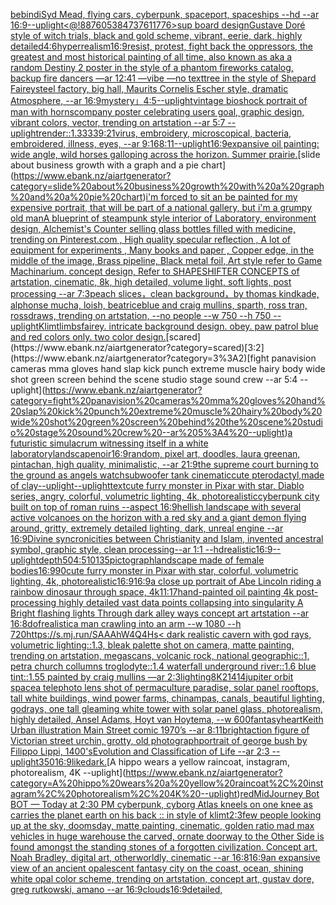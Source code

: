 [be](https://www.ebank.nz/aiartgenerator?category=be)[bindi](https://www.ebank.nz/aiartgenerator?category=bindi)[Syd Mead, flying cars, cyberpunk, spaceport, spaceships --hd --ar 16:9](https://www.ebank.nz/aiartgenerator?category=Syd%20Mead%2C%20flying%20cars%2C%20cyberpunk%2C%20spaceport%2C%20spaceships%20--hd%20--ar%2016%3A9)[--uplight](https://www.ebank.nz/aiartgenerator?category=--uplight)[<@!887605384737611776>](https://www.ebank.nz/aiartgenerator?category=%3C%40%21887605384737611776%3E)[sup board design](https://www.ebank.nz/aiartgenerator?category=sup%20board%20design)[Gustave Doré style of witch trials, black and gold scheme, vibrant, eerie, dark, highly detailed](https://www.ebank.nz/aiartgenerator?category=Gustave%20Dor%C3%A9%20style%20of%20witch%20trials%2C%20black%20and%20gold%20scheme%2C%20vibrant%2C%20eerie%2C%20dark%2C%20highly%20detailed)[4:6](https://www.ebank.nz/aiartgenerator?category=4%3A6)[hyperrealism](https://www.ebank.nz/aiartgenerator?category=hyperrealism)[16:9](https://www.ebank.nz/aiartgenerator?category=16%3A9)[resist, protest, fight back the oppressors, the greatest and most historical painting of all time, also known as aka a random Destiny 2 poster in the style of a phantom fireworks catalog, backup fire dancers —ar 12:41 —vibe —no text](https://www.ebank.nz/aiartgenerator?category=resist%2C%20protest%2C%20fight%20back%20the%20oppressors%2C%20the%20greatest%20and%20most%20historical%20painting%20of%20all%20time%2C%20also%20known%20as%20aka%20a%20random%20Destiny%202%20poster%20in%20the%20style%20of%20a%20phantom%20fireworks%20catalog%2C%20backup%20fire%20dancers%20%E2%80%94ar%2012%3A41%20%E2%80%94vibe%20%E2%80%94no%20text)[tree in the style of Shepard Fairey](https://www.ebank.nz/aiartgenerator?category=tree%20in%20the%20style%20of%20Shepard%20Fairey)[steel factory, big hall,  Maurits Cornelis Escher style, dramatic  Atmosphere, --ar 16:9](https://www.ebank.nz/aiartgenerator?category=steel%20factory%2C%20big%20hall%2C%20%20Maurits%20Cornelis%20Escher%20style%2C%20dramatic%20%20Atmosphere%2C%20--ar%2016%3A9)[mystery」](https://www.ebank.nz/aiartgenerator?category=mystery%E3%80%8D)[4:5](https://www.ebank.nz/aiartgenerator?category=4%3A5)[--uplight](https://www.ebank.nz/aiartgenerator?category=--uplight)[vintage bioshock portrait of man with horns](https://www.ebank.nz/aiartgenerator?category=vintage%20bioshock%20portrait%20of%20man%20with%20horns)[company poster celebrating users goal, graphic design, vibrant colors, vector, trending on artstation --ar 5:7 --uplight](https://www.ebank.nz/aiartgenerator?category=company%20poster%20celebrating%20users%20goal%2C%20graphic%20design%2C%20vibrant%20colors%2C%20vector%2C%20trending%20on%20artstation%20--ar%205%3A7%20--uplight)[render::1.3333](https://www.ebank.nz/aiartgenerator?category=render%3A%3A1.3333)[9:21](https://www.ebank.nz/aiartgenerator?category=9%3A21)[virus, embroidery, microscopical, bacteria, embroidered, illness, eyes, --ar 9:16](https://www.ebank.nz/aiartgenerator?category=virus%2C%20embroidery%2C%20microscopical%2C%20bacteria%2C%20embroidered%2C%20illness%2C%20eyes%2C%20--ar%209%3A16)[8:11](https://www.ebank.nz/aiartgenerator?category=8%3A11)[--uplight](https://www.ebank.nz/aiartgenerator?category=--uplight)[16:9](https://www.ebank.nz/aiartgenerator?category=16%3A9)[expansive oil painting: wide angle, wild horses galloping across the horizon. Summer prairie.](https://www.ebank.nz/aiartgenerator?category=expansive%20oil%20painting%3A%20wide%20angle%2C%20wild%20horses%20galloping%20across%20the%20horizon.%20Summer%20prairie.)[slide about business growth with a graph and a pie chart](https://www.ebank.nz/aiartgenerator?category=slide%20about%20business%20growth%20with%20a%20graph%20and%20a%20pie%20chart)[i'm forced to sit an be painted for my expensive portrait, that will be part of a national gallery, but i'm a grumpy old man](https://www.ebank.nz/aiartgenerator?category=i%27m%20forced%20to%20sit%20an%20be%20painted%20for%20my%20expensive%20portrait%2C%20that%20will%20be%20part%20of%20a%20national%20gallery%2C%20but%20i%27m%20a%20grumpy%20old%20man)[A blueprint of steampunk style interior of Laboratory,  environment  design,  Alchemist's Counter selling glass bottles filled with medicine,  trending on Pinterest.com  , High quality specular reflection , A lot of equipment for experiments , Many books and paper ,  Copper  edge, in the middle of the image, Brass pipeline,  Black metal foil,  Art style refer to Game Machinarium.  concept design, Refer to SHAPESHIFTER CONCEPTS  of artstation, cinematic,  8k, high detailed,  volume light,  soft lights,  post processing    --ar 7:3](https://www.ebank.nz/aiartgenerator?category=A%20blueprint%20of%20steampunk%20style%20interior%20of%20Laboratory%2C%20%20environment%20%20design%2C%20%20Alchemist%27s%20Counter%20selling%20glass%20bottles%20filled%20with%20medicine%2C%20%20trending%20on%20Pinterest.com%20%20%2C%20High%20quality%20specular%20reflection%20%2C%20A%20lot%20of%20equipment%20for%20experiments%20%2C%20Many%20books%20and%20paper%20%2C%20%20Copper%20%20edge%2C%20in%20the%20middle%20of%20the%20image%2C%20Brass%20pipeline%2C%20%20Black%20metal%20foil%2C%20%20Art%20style%20refer%20to%20Game%20Machinarium.%20%20concept%20design%2C%20Refer%20to%20SHAPESHIFTER%20CONCEPTS%20%20of%20artstation%2C%20cinematic%2C%20%208k%2C%20high%20detailed%2C%20%20volume%20light%2C%20%20soft%20lights%2C%20%20post%20processing%20%20%20%20--ar%207%3A3)[peach slices，clean background，by thomas kindkade, alphonse mucha, loish, beatriceblue and craig mullins, sparth, ross tran, rossdraws, trending on artstation, --no people --w 750 --h 750 --uplight](https://www.ebank.nz/aiartgenerator?category=peach%20slices%EF%BC%8Cclean%20background%EF%BC%8Cby%20thomas%20kindkade%2C%20alphonse%20mucha%2C%20loish%2C%20beatriceblue%20and%20craig%20mullins%2C%20sparth%2C%20ross%20tran%2C%20rossdraws%2C%20trending%20on%20artstation%2C%20--no%20people%20--w%20750%20--h%20750%20--uplight)[Klimt](https://www.ebank.nz/aiartgenerator?category=Klimt)[limbs](https://www.ebank.nz/aiartgenerator?category=limbs)[fairey. intricate background design. obey. paw patrol blue and red colors only. two color design.](https://www.ebank.nz/aiartgenerator?category=fairey.%20intricate%20background%20design.%20obey.%20paw%20patrol%20blue%20and%20red%20colors%20only.%20two%20color%20design.)[scared](https://www.ebank.nz/aiartgenerator?category=scared)[3:2](https://www.ebank.nz/aiartgenerator?category=3%3A2)[fight panavision cameras mma gloves hand slap kick punch extreme muscle hairy body wide shot green screen behind the scene studio stage sound crew --ar 5:4 --uplight](https://www.ebank.nz/aiartgenerator?category=fight%20panavision%20cameras%20mma%20gloves%20hand%20slap%20kick%20punch%20extreme%20muscle%20hairy%20body%20wide%20shot%20green%20screen%20behind%20the%20scene%20studio%20stage%20sound%20crew%20--ar%205%3A4%20--uplight)[a futuristic simulacrum witnessing itself in a white laboratory](https://www.ebank.nz/aiartgenerator?category=a%20futuristic%20simulacrum%20witnessing%20itself%20in%20a%20white%20laboratory)[landscape](https://www.ebank.nz/aiartgenerator?category=landscape)[noir](https://www.ebank.nz/aiartgenerator?category=noir)[16:9](https://www.ebank.nz/aiartgenerator?category=16%3A9)[random, pixel art, doodles, laura greenan, pintachan, high quality, minimalistic, --ar 21:9](https://www.ebank.nz/aiartgenerator?category=random%2C%20pixel%20art%2C%20doodles%2C%20laura%20greenan%2C%20pintachan%2C%20high%20quality%2C%20minimalistic%2C%20--ar%2021%3A9)[the supreme court burning to the ground as angels watch](https://www.ebank.nz/aiartgenerator?category=the%20supreme%20court%20burning%20to%20the%20ground%20as%20angels%20watch)[subwoofer tank cinematic](https://www.ebank.nz/aiartgenerator?category=subwoofer%20tank%20cinematic)[cute pterodactyl,made of clay](https://www.ebank.nz/aiartgenerator?category=cute%20pterodactyl%2Cmade%20of%20clay)[--uplight](https://www.ebank.nz/aiartgenerator?category=--uplight)[--uplight](https://www.ebank.nz/aiartgenerator?category=--uplight)[text](https://www.ebank.nz/aiartgenerator?category=text)[cute furry monster in Pixar with star, Diablo series, angry, colorful, volumetric lighting, 4k, photorealistic](https://www.ebank.nz/aiartgenerator?category=cute%20furry%20monster%20in%20Pixar%20with%20star%2C%20Diablo%20series%2C%20angry%2C%20colorful%2C%20volumetric%20lighting%2C%204k%2C%20photorealistic)[cyberpunk city built on top of roman ruins --aspect 16:9](https://www.ebank.nz/aiartgenerator?category=cyberpunk%20city%20built%20on%20top%20of%20roman%20ruins%20--aspect%2016%3A9)[hellish landscape with several active volcanoes on the horizon with a red sky and a giant demon flying around, gritty, extremely detailed lighting, dark, unreal engine --ar 16:9](https://www.ebank.nz/aiartgenerator?category=hellish%20landscape%20with%20several%20active%20volcanoes%20on%20the%20horizon%20with%20a%20red%20sky%20and%20a%20giant%20demon%20flying%20around%2C%20gritty%2C%20extremely%20detailed%20lighting%2C%20dark%2C%20unreal%20engine%20--ar%2016%3A9)[Divine syncronicities between Christianity and Islam, invented ancestral symbol, graphic style, clean processing--ar 1:1 --hd](https://www.ebank.nz/aiartgenerator?category=Divine%20syncronicities%20between%20Christianity%20and%20Islam%2C%20invented%20ancestral%20symbol%2C%20graphic%20style%2C%20clean%20processing--ar%201%3A1%20--hd)[realistic](https://www.ebank.nz/aiartgenerator?category=realistic)[16:9](https://www.ebank.nz/aiartgenerator?category=16%3A9)[--uplight](https://www.ebank.nz/aiartgenerator?category=--uplight)[depth](https://www.ebank.nz/aiartgenerator?category=depth)[50](https://www.ebank.nz/aiartgenerator?category=50)[4:5](https://www.ebank.nz/aiartgenerator?category=4%3A5)[10135](https://www.ebank.nz/aiartgenerator?category=10135)[](https://www.ebank.nz/aiartgenerator?category=)[pictograph](https://www.ebank.nz/aiartgenerator?category=pictograph)[landscape made of female bodies](https://www.ebank.nz/aiartgenerator?category=landscape%20made%20of%20female%20bodies)[16:9](https://www.ebank.nz/aiartgenerator?category=16%3A9)[90](https://www.ebank.nz/aiartgenerator?category=90)[cute furry monster in Pixar with star, colorful, volumetric lighting, 4k, photorealistic](https://www.ebank.nz/aiartgenerator?category=cute%20furry%20monster%20in%20Pixar%20with%20star%2C%20colorful%2C%20volumetric%20lighting%2C%204k%2C%20photorealistic)[16:9](https://www.ebank.nz/aiartgenerator?category=16%3A9)[16:9](https://www.ebank.nz/aiartgenerator?category=16%3A9)[a close up portrait of Abe Lincoln riding a rainbow dinosaur through space, 4k](https://www.ebank.nz/aiartgenerator?category=a%20close%20up%20portrait%20of%20Abe%20Lincoln%20riding%20a%20rainbow%20dinosaur%20through%20space%2C%204k)[](https://www.ebank.nz/aiartgenerator?category=)[11:17](https://www.ebank.nz/aiartgenerator?category=11%3A17)[hand-painted oil painting 4k post-processing highly detailed vast data points collapsing into singularity A Bright flashing lights Through dark alley ways concept art artstation --ar 16:8](https://www.ebank.nz/aiartgenerator?category=hand-painted%20oil%20painting%204k%20post-processing%20highly%20detailed%20vast%20data%20points%20collapsing%20into%20singularity%20A%20Bright%20flashing%20lights%20Through%20dark%20alley%20ways%20concept%20art%20artstation%20--ar%2016%3A8)[dof](https://www.ebank.nz/aiartgenerator?category=dof)[realistic](https://www.ebank.nz/aiartgenerator?category=realistic)[a man crawling into an arm --w 1080 --h 720](https://www.ebank.nz/aiartgenerator?category=a%20man%20crawling%20into%20an%20arm%20--w%201080%20--h%20720)[<https://s.mj.run/SAAAhW4Q4Hs>](https://www.ebank.nz/aiartgenerator?category=%3Chttps%3A//s.mj.run/SAAAhW4Q4Hs%3E)[< dark realistic cavern with god rays, volumetric lighting::1.3, bleak palette shot on camera, matte painting, trending on artstation, megascans, volcanic rock, national geographic::1, petra church collumns troglodyte::1.4 waterfall underground river::1.6 blue tint::1.55 painted by craig mullins —ar 2:3](https://www.ebank.nz/aiartgenerator?category=%3C%20dark%20realistic%20cavern%20with%20god%20rays%2C%20volumetric%20lighting%3A%3A1.3%2C%20bleak%20palette%20shot%20on%20camera%2C%20matte%20painting%2C%20trending%20on%20artstation%2C%20megascans%2C%20volcanic%20rock%2C%20national%20geographic%3A%3A1%2C%20petra%20church%20collumns%20troglodyte%3A%3A1.4%20waterfall%20underground%20river%3A%3A1.6%20blue%20tint%3A%3A1.55%20painted%20by%20craig%20mullins%20%E2%80%94ar%202%3A3)[lighting](https://www.ebank.nz/aiartgenerator?category=lighting)[8K](https://www.ebank.nz/aiartgenerator?category=8K)[21414](https://www.ebank.nz/aiartgenerator?category=21414)[jupiter orbit space](https://www.ebank.nz/aiartgenerator?category=jupiter%20orbit%20space)[a telephoto lens shot of permaculture paradise, solar panel rooftops, tall white buildings, wind power farms, chinampas, canals, beautiful lighting, godrays, one tall gleaming white tower with solar panel glass, photorealism, highly detailed, Ansel Adams, Hoyt van Hoytema, --w 600](https://www.ebank.nz/aiartgenerator?category=a%20telephoto%20lens%20shot%20of%20permaculture%20paradise%2C%20solar%20panel%20rooftops%2C%20tall%20white%20buildings%2C%20wind%20power%20farms%2C%20chinampas%2C%20canals%2C%20beautiful%20lighting%2C%20godrays%2C%20one%20tall%20gleaming%20white%20tower%20with%20solar%20panel%20glass%2C%20photorealism%2C%20highly%20detailed%2C%20Ansel%20Adams%2C%20Hoyt%20van%20Hoytema%2C%20--w%20600)[fantasy](https://www.ebank.nz/aiartgenerator?category=fantasy)[heart](https://www.ebank.nz/aiartgenerator?category=heart)[Keith Urban illustration Main Street comic 1970’s --ar 8:11](https://www.ebank.nz/aiartgenerator?category=Keith%20Urban%20illustration%20Main%20Street%20comic%201970%E2%80%99s%20--ar%208%3A11)[bright](https://www.ebank.nz/aiartgenerator?category=bright)[action figure of Victorian street urchin, grotty, old photograph](https://www.ebank.nz/aiartgenerator?category=action%20figure%20of%20Victorian%20street%20urchin%2C%20grotty%2C%20old%20photograph)[portrait of george bush by Filippo Lippi, 1400's](https://www.ebank.nz/aiartgenerator?category=portrait%20of%20george%20bush%20by%20Filippo%20Lippi%2C%201400%27s)[Evolution and Classification of Life --ar 2:3 --uplight](https://www.ebank.nz/aiartgenerator?category=Evolution%20and%20Classification%20of%20Life%20--ar%202%3A3%20--uplight)[350](https://www.ebank.nz/aiartgenerator?category=350)[16:9](https://www.ebank.nz/aiartgenerator?category=16%3A9)[like](https://www.ebank.nz/aiartgenerator?category=like)[dark.](https://www.ebank.nz/aiartgenerator?category=dark.)[A hippo wears a yellow raincoat, instagram, photorealism, 4K --uplight](https://www.ebank.nz/aiartgenerator?category=A%20hippo%20wears%20a%20yellow%20raincoat%2C%20instagram%2C%20photorealism%2C%204K%20--uplight)[red](https://www.ebank.nz/aiartgenerator?category=red)[MidJourney Bot BOT  — Today at 2:30 PM cyberpunk, cyborg Atlas kneels on one knee as carries the planet earth on his back :: in style of klimt](https://www.ebank.nz/aiartgenerator?category=MidJourney%20Bot%20BOT%20%20%E2%80%94%20Today%20at%202%3A30%20PM%20cyberpunk%2C%20cyborg%20Atlas%20kneels%20on%20one%20knee%20as%20carries%20the%20planet%20earth%20on%20his%20back%20%3A%3A%20in%20style%20of%20klimt)[2:3](https://www.ebank.nz/aiartgenerator?category=2%3A3)[few people looking up at the sky, doomsday, matte painting, cinematic, golden ratio mad max vehicles in huge warehouse the carved, ornate doorway to the Other Side is found amongst the standing stones of a forgotten civilization. Concept art, Noah Bradley, digital art, otherworldly, cinematic --ar 16:8](https://www.ebank.nz/aiartgenerator?category=few%20people%20looking%20up%20at%20the%20sky%2C%20doomsday%2C%20matte%20painting%2C%20cinematic%2C%20golden%20ratio%20mad%20max%20vehicles%20in%20huge%20warehouse%20the%20carved%2C%20ornate%20doorway%20to%20the%20Other%20Side%20is%20found%20amongst%20the%20standing%20stones%20of%20a%20forgotten%20civilization.%20Concept%20art%2C%20Noah%20Bradley%2C%20digital%20art%2C%20otherworldly%2C%20cinematic%20--ar%2016%3A8)[16:9](https://www.ebank.nz/aiartgenerator?category=16%3A9)[an expansive view of an ancient opalescent fantasy city on the coast, ocean, shining white opal color scheme, trending on artstation, concept art, gustav dore, greg rutkowski, amano --ar 16:9](https://www.ebank.nz/aiartgenerator?category=an%20expansive%20view%20of%20an%20ancient%20opalescent%20fantasy%20city%20on%20the%20coast%2C%20ocean%2C%20shining%20white%20opal%20color%20scheme%2C%20trending%20on%20artstation%2C%20concept%20art%2C%20gustav%20dore%2C%20greg%20rutkowski%2C%20amano%20--ar%2016%3A9)[clouds](https://www.ebank.nz/aiartgenerator?category=clouds)[16:9](https://www.ebank.nz/aiartgenerator?category=16%3A9)[detailed,](https://www.ebank.nz/aiartgenerator?category=detailed%2C)